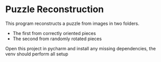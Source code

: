# Puzzle Reconstruction

This program reconstructs a puzzle from images in two folders.


* The first from correctly oriented pieces
* The second from randomly rotated pieces

Open this project in pycharm and install any missing dependencies, the venv should perform all setup
